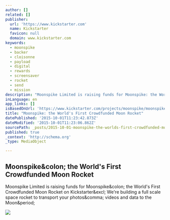 ```yaml
---
author: []
related: []
publisher:
  url: 'https://www.kickstarter.com'
  name: Kickstarter
  favicon: null
  domain: www.kickstarter.com
keywords:
  - moonspike
  - backer
  - cloisonne
  - payload
  - digital
  - rewards
  - screensaver
  - rocket
  - send
  - mission
description: "Moonspike Limited is raising funds for Moonspike: the World's First Crowdfunded Moon Rocket on Kickstarter! We're building a full scale space rocket to transport your photos, videos and data to the Moon."
inLanguage: en
app_links: []
isBasedOnUrl: 'https://www.kickstarter.com/projects/moonspike/moonspike-the-worlds-first-crowdfunded-moon-rocket'
title: "Moonspike: the World's First Crowdfunded Moon Rocket"
datePublished: '2015-10-01T11:23:42.873Z'
dateModified: '2015-10-01T11:23:06.862Z'
sourcePath: _posts/2015-10-01-moonspike-the-worlds-first-crowdfunded-moon-rocket.md
published: true
_context: 'http://schema.org'
_type: MediaObject

---
```

<article style=""><h1>Moonspike&amp;colon; the World's First Crowdfunded Moon Rocket</h1><p>Moonspike Limited is raising funds for Moonspike&amp;colon; the World's First Crowdfunded Moon Rocket on Kickstarter&amp;excl; We're building a full scale space rocket to transport your photos&amp;comma; videos and data to the Moon&amp;period;</p><img src="https://ksr-ugc.imgix.net/projects/1822405/photo-original.jpg?v=1443197253&amp;w=1536&amp;h=1152&amp;fit=crop&amp;auto=format&amp;q=92&amp;s=37d977c12762a31fdd44451c5176b43e" /></article>